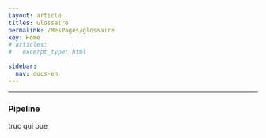 ```yaml
---
layout: article
titles: Glossaire
permalink: /MesPages/glossaire
key: Home
# articles:
#   excerpt_type: html

sidebar:
  nav: docs-en
---
```

______


### Pipeline
truc qui pue